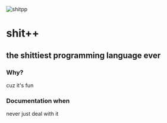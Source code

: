 ![shitpp](https://github.com/user-attachments/assets/66bf8541-8dbf-470c-8f11-8996ffa86183)

# shit++
## the shittiest programming language ever

### Why?
cuz it's fun

### Documentation when
never just deal with it
